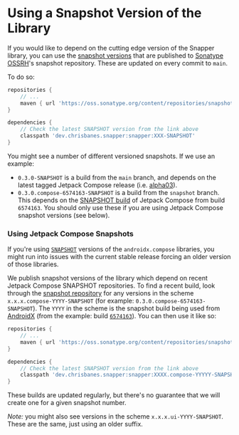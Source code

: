 # Using a Snapshot Version of the Library

If you would like to depend on the cutting edge version of the Snapper
library, you can use the [snapshot versions][snap] that are published to
[Sonatype OSSRH](https://central.sonatype.org/)'s snapshot repository. These are updated on every commit to `main`.

To do so:

```groovy
repositories {
    // ...
    maven { url 'https://oss.sonatype.org/content/repositories/snapshots' }
}

dependencies {
    // Check the latest SNAPSHOT version from the link above
    classpath 'dev.chrisbanes.snapper:snapper:XXX-SNAPSHOT'
}
```

You might see a number of different versioned snapshots. If we use an example:

* `0.3.0-SNAPSHOT` is a build from the `main` branch, and depends on the latest tagged Jetpack Compose release (i.e. [alpha03](https://developer.android.com/jetpack/androidx/releases/compose#1.0.0-alpha03)).
* `0.3.0.compose-6574163-SNAPSHOT` is a build from the `snapshot` branch. This depends on the [SNAPSHOT build](https://androidx.dev) of Jetpack Compose from build `6574163`. You should only use these if you are using Jetpack Compose snapshot versions (see below).

### Using Jetpack Compose Snapshots

If you're using [`SNAPSHOT`](https://androidx.dev) versions of the `androidx.compose` libraries, you might run into issues with the current stable release forcing an older version of those libraries.

We publish snapshot versions of the library which depend on recent Jetpack Compose SNAPSHOT repositories. To find a recent build, look through the [snapshot repository][snap] for any versions in the scheme `x.x.x.compose-YYYY-SNAPSHOT` (for example: `0.3.0.compose-6574163-SNAPSHOT`). The `YYYY` in the scheme is the snapshot build being used from [AndroidX](https://androidx.dev) (from the example: build [`6574163`](https://androidx.dev/snapshots/builds/6574163/artifacts)). You can then use it like so:


``` groovy
repositories {
    // ...
    maven { url 'https://oss.sonatype.org/content/repositories/snapshots' }
}

dependencies {
    // Check the latest SNAPSHOT version from the link above
    classpath 'dev.chrisbanes.snapper:snapper:XXXX.compose-YYYYY-SNAPSHOT'
}
```

These builds are updated regularly, but there's no guarantee that we will create one for a given snapshot number.

*Note:* you might also see versions in the scheme `x.x.x.ui-YYYY-SNAPSHOT`. These are the same, just using an older suffix.


 [snap]: https://oss.sonatype.org/content/repositories/snapshots/dev/chrisbanes/snapper/